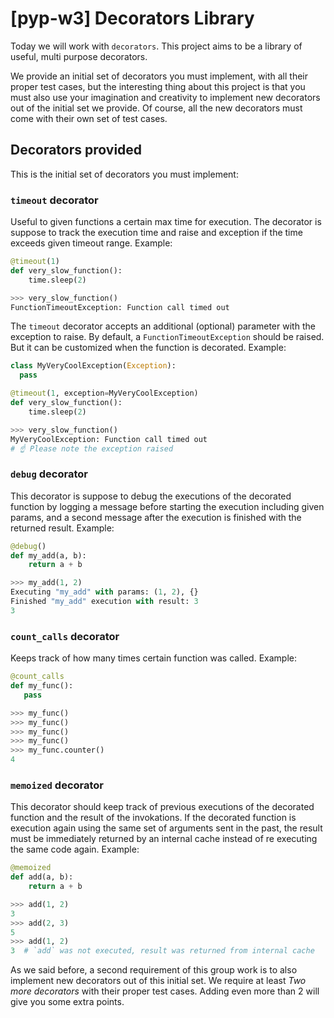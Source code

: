 # [pyp-w3] Decorators Library

Today we will work with `decorators`. This project aims to be a library of useful, multi purpose decorators.

We provide an initial set of decorators you must implement, with all their proper test cases, but the interesting thing about this project is that you must also use your imagination and creativity to implement new decorators out of the initial set we provide. Of course, all the new decorators must come with their own set of test cases.

## Decorators provided

This is the initial set of decorators you must implement:


### `timeout` decorator

Useful to given functions a certain max time for execution. The decorator is suppose to track the execution time and raise and exception if the time exceeds given timeout range. Example:

```python
@timeout(1)
def very_slow_function():
    time.sleep(2)

>>> very_slow_function()
FunctionTimeoutException: Function call timed out
```

The `timeout` decorator accepts an additional (optional) parameter with the exception to raise. By default, a `FunctionTimeoutException` should be raised. But it can be customized when the function is decorated. Example:

```python
class MyVeryCoolException(Exception):
  pass

@timeout(1, exception=MyVeryCoolException)
def very_slow_function():
    time.sleep(2)

>>> very_slow_function()
MyVeryCoolException: Function call timed out
# ☝️ Please note the exception raised
```

### `debug` decorator

This decorator is suppose to debug the executions of the decorated function by logging a message before starting the execution including given params, and a second message after the execution is finished with the returned result. Example:

```python
@debug()
def my_add(a, b):
    return a + b

>>> my_add(1, 2)
Executing "my_add" with params: (1, 2), {}
Finished "my_add" execution with result: 3
3
```

### `count_calls` decorator

Keeps track of how many times certain function was called. Example:

```python
@count_calls
def my_func():
   pass

>>> my_func()
>>> my_func()
>>> my_func()
>>> my_func()
>>> my_func.counter()
4
```

### `memoized` decorator

This decorator should keep track of previous executions of the decorated function and the result of the invokations. If the decorated function is execution again using the same set of arguments sent in the past, the result must be immediately returned by an internal cache instead of re executing the same code again. Example:

```python
@memoized
def add(a, b):
    return a + b

>>> add(1, 2)
3
>>> add(2, 3)
5
>>> add(1, 2)
3  # `add` was not executed, result was returned from internal cache
```

As we said before, a second requirement of this group work is to also implement new decorators out of this initial set. We require at least *Two more decorators* with their proper test cases. Adding even more than 2 will give you some extra points.
